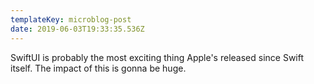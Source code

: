 ```yaml
---
templateKey: microblog-post
date: 2019-06-03T19:33:35.536Z
---
```


SwiftUI is probably the most exciting thing Apple's released since Swift itself. The impact of this is gonna be huge.
